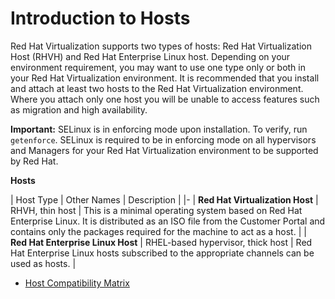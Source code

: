 # Introduction to Hosts

Red Hat Virtualization supports two types of hosts: Red Hat Virtualization Host (RHVH) and Red Hat Enterprise Linux host. Depending on your environment requirement, you may want to use one type only or both in your Red Hat Virtualization environment. It is recommended that you install and attach at least two hosts to the Red Hat Virtualization environment. Where you attach only one host you will be unable to access features such as migration and high availability.

**Important:** SELinux is in enforcing mode upon installation. To verify, run `getenforce`. SELinux is required to be in enforcing mode on all hypervisors and Managers for your Red Hat Virtualization environment to be supported by Red Hat.

**Hosts**

| Host Type | Other Names | Description |
|-
| **Red Hat Virtualization Host** | RHVH, thin host | This is a minimal operating system based on Red Hat Enterprise Linux. It is distributed as an ISO file from the Customer Portal and contains only the packages required for the machine to act as a host. |
| **Red Hat Enterprise Linux Host** | RHEL-based hypervisor, thick host | Red Hat Enterprise Linux hosts subscribed to the appropriate channels can be used as hosts. |

* [Host Compatibility Matrix](Host_Compatibility_Matrix)
